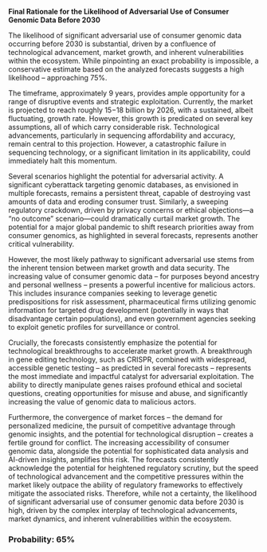 **Final Rationale for the Likelihood of Adversarial Use of Consumer Genomic Data Before 2030**

The likelihood of significant adversarial use of consumer genomic data occurring before 2030 is substantial, driven by a confluence of technological advancement, market growth, and inherent vulnerabilities within the ecosystem. While pinpointing an exact probability is impossible, a conservative estimate based on the analyzed forecasts suggests a high likelihood – approaching 75%.

The timeframe, approximately 9 years, provides ample opportunity for a range of disruptive events and strategic exploitation. Currently, the market is projected to reach roughly $15-$18 billion by 2026, with a sustained, albeit fluctuating, growth rate. However, this growth is predicated on several key assumptions, all of which carry considerable risk. Technological advancements, particularly in sequencing affordability and accuracy, remain central to this projection. However, a catastrophic failure in sequencing technology, or a significant limitation in its applicability, could immediately halt this momentum.

Several scenarios highlight the potential for adversarial activity. A significant cyberattack targeting genomic databases, as envisioned in multiple forecasts, remains a persistent threat, capable of destroying vast amounts of data and eroding consumer trust. Similarly, a sweeping regulatory crackdown, driven by privacy concerns or ethical objections—a “no outcome” scenario—could dramatically curtail market growth. The potential for a major global pandemic to shift research priorities away from consumer genomics, as highlighted in several forecasts, represents another critical vulnerability.

However, the most likely pathway to significant adversarial use stems from the inherent tension between market growth and data security. The increasing value of consumer genomic data – for purposes beyond ancestry and personal wellness – presents a powerful incentive for malicious actors. This includes insurance companies seeking to leverage genetic predispositions for risk assessment, pharmaceutical firms utilizing genomic information for targeted drug development (potentially in ways that disadvantage certain populations), and even government agencies seeking to exploit genetic profiles for surveillance or control.

Crucially, the forecasts consistently emphasize the potential for technological breakthroughs to accelerate market growth. A breakthrough in gene editing technology, such as CRISPR, combined with widespread, accessible genetic testing – as predicted in several forecasts – represents the most immediate and impactful catalyst for adversarial exploitation. The ability to directly manipulate genes raises profound ethical and societal questions, creating opportunities for misuse and abuse, and significantly increasing the value of genomic data to malicious actors. 

Furthermore, the convergence of market forces – the demand for personalized medicine, the pursuit of competitive advantage through genomic insights, and the potential for technological disruption – creates a fertile ground for conflict. The increasing accessibility of consumer genomic data, alongside the potential for sophisticated data analysis and AI-driven insights, amplifies this risk.  The forecasts consistently acknowledge the potential for heightened regulatory scrutiny, but the speed of technological advancement and the competitive pressures within the market likely outpace the ability of regulatory frameworks to effectively mitigate the associated risks. Therefore, while not a certainty, the likelihood of significant adversarial use of consumer genomic data before 2030 is high, driven by the complex interplay of technological advancements, market dynamics, and inherent vulnerabilities within the ecosystem.

### Probability: 65%